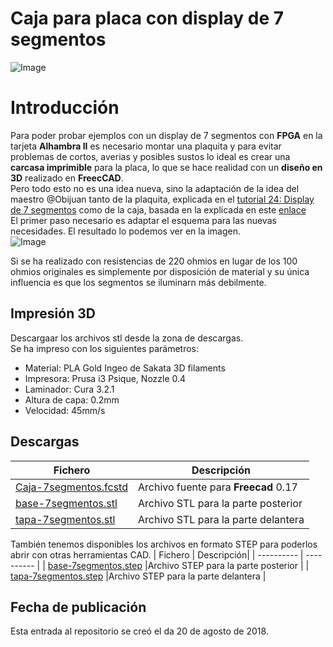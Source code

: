 # **Caja para placa con display de 7 segmentos** 

![Image][1] 

 [1]: https://github.com/fgcoca/FPGA_Alhambra_II/blob/master/3D/Caja-7segmentos/images/thumbnail/Caja-en-pruebas-mini.png

# **Introducción**  
Para poder probar ejemplos con un display de 7 segmentos con **FPGA** en la tarjeta **Alhambra II** es necesario montar una plaquita y para evitar problemas de cortos, averias y posibles sustos lo ideal es crear una **carcasa imprimible** para la placa, lo que se hace realidad con un **diseño en 3D** realizado en **FreecCAD**.  
Pero todo esto no es una idea nueva, sino la adaptación de la idea del maestro @Obijuan tanto de la plaquita, explicada en el [tutorial 24: Display de 7 segmentos](https://github.com/Obijuan/digital-electronics-with-open-FPGAs-tutorial/wiki/V%C3%ADdeo-24:-Display-de-7-segmentos "tutorial 24: Display de 7 segmentos") como de la caja, basada en la explicada en este [enlace](https://github.com/Obijuan/3D-parts/wiki/Carcasa-para-placa-con-display-7-segmentos)  
El primer paso necesario es adaptar el esquema para las nuevas necesidades. El resultado lo podemos ver en la imagen.  
 ![Image][2]
 
 [2]: https://github.com/fgcoca/FPGA_Alhambra_II/blob/master/3D/Caja-7segmentos/images/scheme.png  
 
Si se ha realizado con resistencias de 220 ohmios en lugar de los 100 ohmios originales es simplemente por disposición de material y su única influencia es que los segmentos se iluminarn más debilmente.  

## **Impresión 3D**
Descargaar los archivos stl desde la zona de descargas.  
Se ha impreso con los siguientes parámetros:  
* Material: PLA Gold Ingeo de Sakata 3D filaments
* Impresora: Prusa i3 Psique, Nozzle 0.4
* Laminador: Cura 3.2.1
* Altura de capa: 0.2mm
* Velocidad: 45mm/s

## **Descargas**
| Fichero | Descripción|
| ---------- | ---------- |
| [Caja-7segmentos.fcstd](https://github.com/fgcoca/FPGA_Alhambra_II/blob/master/3D/Caja-7segmentos/Design/Caja-7segmentos.fcstd)   | Archivo fuente para **Freecad** 0.17   |
| [base-7segmentos.stl](https://github.com/fgcoca/FPGA_Alhambra_II/blob/master/3D/Caja-7segmentos/stl/base-7segmentos.stl)   | Archivo STL para la parte posterior   |
| [tapa-7segmentos.stl](https://github.com/fgcoca/FPGA_Alhambra_II/blob/master/3D/Caja-7segmentos/stl/tapa-7segmentos.stl)   | Archivo STL para la parte delantera   |

También tenemos disponibles los archivos en formato STEP para poderlos abrir con otras herramientas CAD.
| Fichero | Descripción|
| ---------- | ---------- |
| [base-7segmentos.step](https://github.com/fgcoca/FPGA_Alhambra_II/blob/master/3D/Caja-7segmentos/step/base-7segmentos.step)   |Archivo STEP para la parte posterior  |
| [tapa-7segmentos.step](https://github.com/fgcoca/FPGA_Alhambra_II/blob/master/3D/Caja-7segmentos/step/tapa-7segmentos.step)   |Archivo STEP para la parte delantera  |

## **Fecha de publicación**
Esta entrada al repositorio se creó el da 20 de agosto de 2018.
